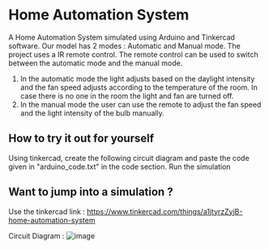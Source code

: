 # Home Automation System
A Home Automation System simulated using Arduino and Tinkercad software. Our model has 2 modes : Automatic and Manual mode. The project uses a IR remote control. The remote control can be used to switch between the automatic mode and the manual mode. <br/>
1. In the automatic mode the light adjusts based on the daylight intensity and the fan speed adjusts according to the temperature of the room. In case there is no one in the room the light and fan are turned off. <br/>
2. In the manual mode the user can use the remote to adjust the fan speed and the light intensity of the bulb manually.

## How to try it out for yourself
Using tinkercad, create the following circuit diagram and paste the code given in "arduino_code.txt" in the code section.
Run the simulation 

## Want to jump into a simulation ?
Use the tinkercad link : https://www.tinkercad.com/things/a1jtyrzZyjB-home-automation-system

Circuit Diagram :
![image](https://user-images.githubusercontent.com/75062006/130359544-d2351f2f-9708-4ac4-a5e0-335b9a52567c.png)



